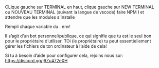 CLique gauche sur TERMINAL en haut, clique gauche sur NEW TERMINAL ou NOUVEAU TERMINAL (suivant la langue de vscode) faire NPM I et attendre que les modules s'installe

Rempli chaque variable du . env! 

Il s’agit d’un bot personnel/publique, ce qui signifie que tu est le seul bon pour le propriétaire d’utiliser. TOi (le propriétaire) tu peut essentiellement gérer les fichiers de ton ordinateur à l’aide de cela!

Si tu à besoin d’aide pour configurer cela, rejoins nous sur: https://discord.gg/j6Zu472eXH

